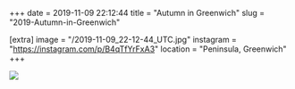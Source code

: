+++
date = 2019-11-09 22:12:44
title = "Autumn in Greenwich"
slug = "2019-Autumn-in-Greenwich"

[extra]
image = "/2019-11-09_22-12-44_UTC.jpg"
instagram = "https://instagram.com/p/B4qTfYrFxA3"
location = "Peninsula, Greenwich"
+++

<img src="/2019-11-09_22-12-44_UTC.jpg" />
